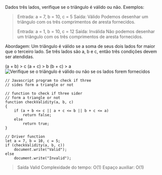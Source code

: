 Dados três lados, verifique se o triângulo é válido ou não.
Exemplos:

> Entrada: a = 7, b = 10, c = 5 
> Saída: Válido
> Podemos desenhar um triângulo com os três comprimentos de aresta fornecidos.
> 
> Entrada: a = 1, b = 10, c = 12 
> Saída: Inválida
> Não podemos desenhar um triângulo com os três comprimentos de aresta fornecidos.
> 

Abordagem: 
Um triângulo é válido se a soma de seus dois lados for maior que o terceiro lado. Se três lados são a, b e c, então três condições devem ser atendidas.

(a + b) > c
(a + c) > b
(b + c) > a 
![Verifique se o triângulo é válido ou não se os lados forem fornecidos](https://media.geeksforgeeks.org/wp-content/uploads/check-whether-triangle-valid-not-sides-given1.jpg)

```
// Javascript program to check if three 
// sides form a triangle or not 

// function to check if three sider 
// form a triangle or not 
function checkValidity(a, b, c) 
{ 
    if (a + b <= c || a + c <= b || b + c <= a) 
        return false; 
    else
        return true; 
} 

// Driver function 
let a = 7, b = 10, c = 5; 
if (checkValidity(a, b, c)) 
    document.write("Valid"); 
else
    document.write("Invalid");
```

> Saída
> Valid
> Complexidade do tempo: O(1)
> Espaço auxiliar: O(1)

